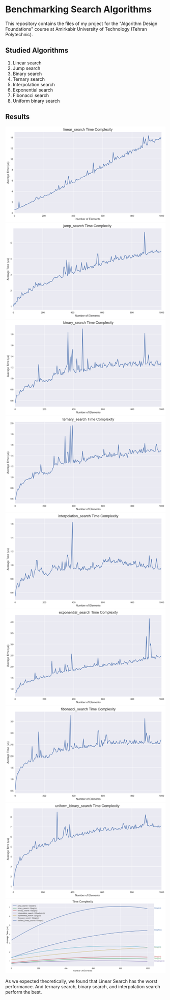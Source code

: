 # Benchmarking Search Algorithms

This repository contains the files of my project for the "Algorithm Design
Foundations" course at Amirkabir University of Technology (Tehran Polytechnic).

## Studied Algorithms

1. Linear search
2. Jump search
3. Binary search
4. Ternary search
5. Interpolation search
6. Exponential search
7. Fibonacci search
8. Uniform binary search

## Results

![Linear Search](./screenshots/linear_raw.png)
![Jump Search](./screenshots/jump_raw.png)
![Binary Search](./screenshots/binary_raw.png)
![Ternary Search](./screenshots/ternary_raw.png)
![Interpolation Search](./screenshots/interpolation_raw.png)
![Exponential Search](./screenshots/exponential_raw.png)
![Fibonacci Search](./screenshots/fibonacci_raw.png)
![Uniform Binary Search](./screenshots/uniform_binary_raw.png)
![Smoothed Results](./screenshots/smoothed.png)

As we expected theoretically, we found that Linear Search has the worst
performance. And ternary search, binary search, and interpolation search perform
the best.
